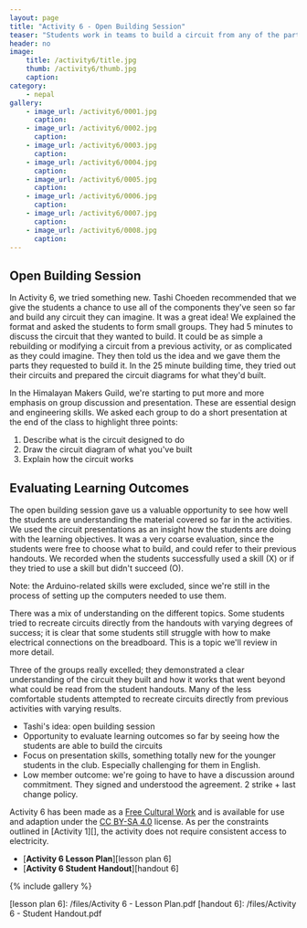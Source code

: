 ```yaml
---
layout: page
title: "Activity 6 - Open Building Session"
teaser: "Students work in teams to build a circuit from any of the parts they've seen so far."
header: no
image: 
    title: /activity6/title.jpg
    thumb: /activity6/thumb.jpg
    caption: 
category:
    - nepal
gallery:
    - image_url: /activity6/0001.jpg
      caption: 
    - image_url: /activity6/0002.jpg
      caption: 
    - image_url: /activity6/0003.jpg
      caption: 
    - image_url: /activity6/0004.jpg
      caption: 
    - image_url: /activity6/0005.jpg
      caption: 
    - image_url: /activity6/0006.jpg
      caption: 
    - image_url: /activity6/0007.jpg
      caption: 
    - image_url: /activity6/0008.jpg
      caption:       
---
```


## Open Building Session

In Activity 6, we tried something new. Tashi Choeden recommended that we give the students a chance to use all of the components they've seen so far and build any circuit they can imagine. It was a great idea! We explained the format and asked the students to form small groups. They had 5 minutes to discuss the circuit that they wanted to build. It could be as simple a rebuilding or modifying a circuit from a previous activity, or as complicated as they could imagine. They then told us the idea and we gave them the parts they requested to build it. In the 25 minute building time, they tried out their circuits and prepared the circuit diagrams for what they'd built.

In the Himalayan Makers Guild, we're starting to put more and more emphasis on group discussion and presentation. These are essential design and engineering skills. We asked each group to do a short presentation at the end of the class to highlight three points:

1.  Describe what is the circuit designed to do
2.  Draw the circuit diagram of what you've built
3.  Explain how the circuit works

## Evaluating Learning Outcomes

The open building session gave us a valuable opportunity to see how well the students are understanding the material covered so far in the activities. We used the circuit presentations as an insight how the students are doing with the learning objectives. It was a very coarse evaluation, since the students were free to choose what to build, and could refer to their previous handouts. We recorded when the students successfully used a skill (X) or if they tried to use a skill but didn't succeed (O).



Note: the Arduino-related skills were excluded, since we're still in the process of setting up the computers needed to use them.

There was a mix of understanding on the different topics. Some students tried to recreate circuits directly from the handouts with varying degrees of success; it is clear that some students still struggle with how to make electrical connections on the breadboard. This is a topic we'll review in more detail.

Three of the groups really excelled; they demonstrated a clear understanding of the circuit they built and how it works that went beyond what could be read from the student handouts. Many of the less comfortable students attempted to recreate circuits directly from previous activities with varying results.

* Tashi's idea: open building session
* Opportunity to evaluate learning outcomes so far by seeing how the students are able to build the circuits
* Focus on presentation skills, something totally new for the younger students in the club. Especially challenging for them in English.
* Low member outcome: we're going to have to have a discussion around commitment. They signed and understood the agreement. 2 strike + last change policy.

Activity 6 has been made as a [Free Cultural Work][] and is available for use and adaption under the [CC BY-SA 4.0][] license. As per the constraints outlined in [Activity 1][], the activity does not require consistent access to electricity.

*	[**Activity 6 Lesson Plan**][lesson plan 6]
*	[**Activity 6 Student Handout**][handout 6]

{% include gallery %}

[^1]: SMD has a nearly equal gender distribution among boarding students, with 175 boys and 174 girls.
[^2]: Part details and suppliers are given in the lesson plan.

[CC BY-SA 4.0]: https://creativecommons.org/licenses/by-sa/4.0/
[Free Cultural Work]: https://creativecommons.org/share-your-work/public-domain/freeworks/
[lesson plan 6]: /files/Activity 6 - Lesson Plan.pdf
[handout 6]: /files/Activity 6 - Student Handout.pdf